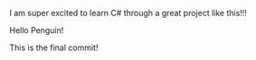I am super excited to learn C# through a great project like this!!!

Hello Penguin! 

This is the final commit!